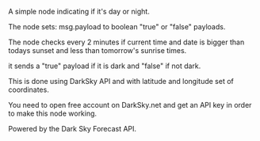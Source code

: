 A simple node indicating if it's day or night.

The node sets: msg.payload to boolean "true" or "false" payloads.

The node checks every 2 minutes if current time and date is bigger than todays sunset and less than tomorrow's sunrise times.

it sends a "true" payload if it is dark and "false" if not dark.

This is done using DarkSky API and with latitude and longitude set of coordinates.

You need to open free account on DarkSky.net and get an API key in order to make this node working.

Powered by the Dark Sky Forecast API.
